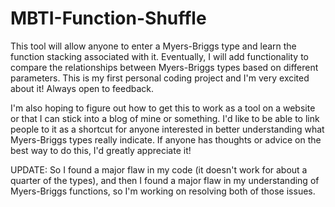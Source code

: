 # MBTI-Function-Shuffle
This tool will allow anyone to enter a Myers-Briggs type and learn the function stacking associated with it.  Eventually, I will add functionality to compare the relationships between Myers-Briggs types based on different parameters.  This is my first personal coding project and I'm very excited about it!  Always open to feedback.

I'm also hoping to figure out how to get this to work as a tool on a website or that I can stick into a blog of mine or something.  I'd like to be able to link people to it as a shortcut for anyone interested in better understanding what Myers-Briggs types really indicate.   If anyone has thoughts or advice on the best way to do this, I'd greatly appreciate it!

UPDATE: So I found a major flaw in my code (it doesn't work for about a quarter of the types), and then I found a major flaw in my understanding of Myers-Briggs functions, so I'm working on resolving both of those issues.  

